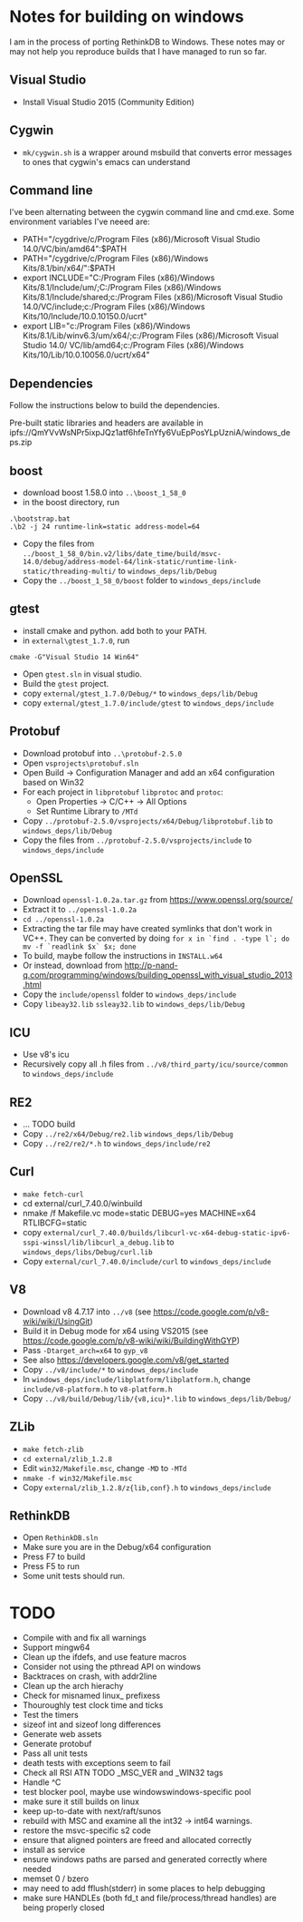 # Notes for building on windows

I am in the process of porting RethinkDB to Windows. These notes may
or may not help you reproduce builds that I have managed to run so
far.

## Visual Studio

* Install Visual Studio 2015 (Community Edition)

## Cygwin

* `mk/cygwin.sh` is a wrapper around msbuild that converts error messages to ones
  that cygwin's emacs can understand

## Command line

I've been alternating between the cygwin command line and cmd.exe.
Some environment variables I've neeed are:

* PATH="/cygdrive/c/Program Files (x86)/Microsoft Visual Studio 14.0/VC/bin/amd64":$PATH
* PATH="/cygdrive/c/Program Files (x86)/Windows Kits/8.1/bin/x64/":$PATH
* export INCLUDE="C:/Program Files (x86)/Windows Kits/8.1/Include/um/;C:/Program Files (x86)/Windows Kits/8.1/Include/shared;c:/Program Files (x86)/Microsoft Visual Studio 14.0/VC/include;c:/Program Files (x86)/Windows Kits/10/Include/10.0.10150.0/ucrt"
* export LIB="c:/Program Files (x86)/Windows Kits/8.1/Lib/winv6.3/um/x64/;c:/Program Files (x86)/Microsoft Visual Studio 14.0/
VC/lib/amd64;c:/Program Files (x86)/Windows Kits/10/Lib/10.0.10056.0/ucrt/x64"

## Dependencies

Follow the instructions below to build the dependencies.

Pre-built static libraries and headers are available in ipfs://QmYVvWsNPr5ixpJQz1atf6hfeTnYfy6VuEpPosYLpUzniA/windows_deps.zip

## boost

* download boost 1.58.0 into `..\boost_1_58_0`
* in the boost directory, run

```
.\bootstrap.bat
.\b2 -j 24 runtime-link=static address-model=64
```

* Copy the files from `../boost_1_58_0/bin.v2/libs/date_time/build/msvc-14.0/debug/address-model-64/link-static/runtime-link-static/threading-multi/`
  to `windows_deps/lib/Debug`
* Copy the `../boost_1_58_0/boost` folder to `windows_deps/include`

## gtest

* install cmake and python. add both to your PATH.
* in `external\gtest_1.7.0`, run

```
cmake -G"Visual Studio 14 Win64"
```

* Open `gtest.sln` in visual studio.
* Build the `gtest` project.
* copy `external/gtest_1.7.0/Debug/*` to `windows_deps/lib/Debug`
* copy `external/gtest_1.7.0/include/gtest` to `windows_deps/include`

## Protobuf

* Download protobuf into `..\protobuf-2.5.0`
* Open `vsprojects\protobuf.sln`
* Open Build -> Configuration Manager and add an x64 configuration based on Win32
* For each project in `libprotobuf` `libprotoc` and `protoc`:
  - Open Properties -> C/C++ -> All Options
  - Set Runtime Library to `/MTd`
* Copy `../protobuf-2.5.0/vsprojects/x64/Debug/libprotobuf.lib` to `windows_deps/lib/Debug`
* Copy the files from `../protobuf-2.5.0/vsprojects/include` to `windows_deps/include`

## OpenSSL

* Download `openssl-1.0.2a.tar.gz` from https://www.openssl.org/source/
* Extract it to `../openssl-1.0.2a`
* `cd ../openssl-1.0.2a`
* Extracting the tar file may have created symlinks that don't work in VC++. They can be converted by doing ```for x in `find . -type l`; do mv -f `readlink $x` $x; done```
* To build, maybe follow the instructions in `INSTALL.w64`
* Or instead, download from http://p-nand-q.com/programming/windows/building_openssl_with_visual_studio_2013.html
* Copy the `include/openssl` folder to `windows_deps/include`
* Copy `libeay32.lib` `ssleay32.lib` to `windows_deps/lib/Debug`

## ICU

* Use v8's icu
* Recursively copy all .h files from `../v8/third_party/icu/source/common` to `windows_deps/include`

## RE2

* ... TODO build
* Copy `../re2/x64/Debug/re2.lib` `windows_deps/lib/Debug`
* Copy `../re2/re2/*.h` to `windows_deps/include/re2`

## Curl

* `make fetch-curl`
* cd external/curl_7.40.0/winbuild
* nmake /f Makefile.vc mode=static DEBUG=yes MACHINE=x64 RTLIBCFG=static
* copy `external/curl_7.40.0/builds/libcurl-vc-x64-debug-static-ipv6-sspi-winssl/lib/libcurl_a_debug.lib`
  to `windows_deps/libs/Debug/curl.lib`
* Copy `external/curl_7.40.0/include/curl` to `windows_deps/include`

## V8

* Download v8 4.7.17 into `../v8` (see https://code.google.com/p/v8-wiki/wiki/UsingGit)
* Build it in Debug mode for x64 using VS2015 (see https://code.google.com/p/v8-wiki/wiki/BuildingWithGYP)
 * Pass `-Dtarget_arch=x64` to `gyp_v8`
* See also https://developers.google.com/v8/get_started
* Copy `../v8/include/*` to `windows_deps/include`
* In `windows_deps/include/libplatform/libplatform.h`, change `include/v8-platform.h` to `v8-platform.h`
* Copy `../v8/build/Debug/lib/{v8,icu}*.lib` to `windows_deps/lib/Debug/`

## ZLib

* `make fetch-zlib`
* `cd external/zlib_1.2.8`
* Edit `win32/Makefile.msc`, change `-MD` to `-MTd`
* `nmake -f win32/Makefile.msc`
* Copy `external/zlib_1.2.8/z{lib,conf}.h` to `windows_deps/include`

## RethinkDB

* Open `RethinkDB.sln`
* Make sure you are in the Debug/x64 configuration
* Press F7 to build
* Press F5 to run
* Some unit tests should run.

# TODO

* Compile with and fix all warnings
* Support mingw64
* Clean up the ifdefs, and use feature macros
* Consider not using the pthread API on windows
* Backtraces on crash, with addr2line
* Clean up the arch hierachy
* Check for misnamed linux_ prefixess
* Thouroughly test clock time and ticks
* Test the timers
* sizeof int and sizeof long differences
* Generate web assets
* Generate protobuf
* Pass all unit tests
* death tests with exceptions seem to fail
* Check all RSI ATN TODO _MSC_VER and _WIN32 tags
* Handle ^C
* test blocker pool, maybe use windowswindows-specific pool
* make sure it still builds on linux
* keep up-to-date with next/raft/sunos
* rebuild with MSC and examine all the int32 -> int64 warnings.
* restore the msvc-specific s2 code
* ensure that aligned pointers are freed and allocated correctly
* install as service
* ensure windows paths are parsed and generated correctly where needed
* memset 0 / bzero
* may need to add fflush(stderr) in some places to help debugging
* make sure HANDLEs (both fd_t and file/process/thread handles) are being properly closed